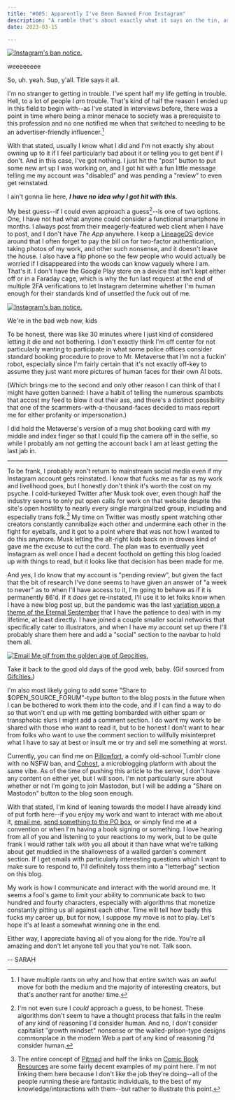 ```yaml
---
title: "#005: Apparently I've Been Banned From Instagram"
description: "A ramble that's about exactly what it says on the tin, as well as a bit of news as to where I'm planning to go from here."  
date: 2023-03-15

---
```


<div class="floatright caption"">
  <p><a href= "/blog/0005/01.png"><img src="/blog/0005/01.png" alt="Instagram's ban notice."></a></p>
  <p> weeeeeeee </p>
</div>

So, uh. yeah. Sup, y'all. Title says it all. 

I'm no stranger to getting in trouble. I've spent half my life getting in trouble. Hell, to a lot of people I *am* trouble. That's kind of half the reason I ended up in this field to begin with--as I've stated in interviews before, there was a point in time where being a minor menace to society was a prerequisite to this profession and no one notified me when that switched to needing to be an advertiser-friendly influencer.[^1] 

With that stated, usually I know what I did and I'm not exactly shy about owning up to it if I feel particularly bad about it or telling you to get bent if I don't. And in this case, I've got nothing. I just hit the "post" button to put some new art up I was working on, and I got hit with a fun little message telling me my account was "disabled" and was pending a "review" to even get reinstated.

I ain't gonna lie here, ***I have no idea why I got hit with this.***

My best guess--if I could even approach a guess[^2]--is one of two options. One, I have not had what anyone could consider a functional smartphone in months. I always post from their meagerly-featured web client when I have to post, and I don't have *The App* anywhere. I keep a [LineageOS](https://lineageos.org/) device around that I often forget to pay the bill on for two-factor authentication, taking photos of my work, and other such nonsense, and it doesn't leave the house. I also have a flip phone so the few people who would actually be worried if I disappeared into the woods can know vaguely where I am. That's it. I don't have the Google Play store on a device that isn't kept either off or in a Faraday cage, which is why the fun last request at the end of multiple 2FA verifications to let Instagram determine whether I'm human enough for their standards kind of unsettled the fuck out of me. 

<div class="floatleft caption"">
  <p><a href= "/blog/0005/02.png"><img src="/blog/0005/02.png" alt="Instagram's ban notice."></a></p>
  <p> We're in the bad web now, kids </p>
</div>

To be honest, there was like 30 minutes where I just kind of considered letting it die and not bothering. I don't exactly think I'm off center for not particularly wanting to participate in what some police offices consider standard booking procedure to prove to Mr. Metaverse that I'm not a fuckin' robot, especially since I'm fairly certain that it's not exactly off-key to assume they just want more pictures of human faces for their own AI bots.

(Which brings me to the second and only other reason I can think of that I might have gotten banned: I have a habit of telling the numerous spambots that accost my feed to blow it out their ass, and there's a distinct possibility that one of the scammers-with-a-thousand-faces decided to mass report me for either profanity or impersonation.)

I did hold the Metaverse's version of a mug shot booking card with my middle and index finger so that I could flip the camera off in the selfie, so while I probably am not getting the account back I am at least getting the last jab in.

---

To be frank, I probably won't return to mainstream social media even if my Instagram account gets reinstated. I know that fucks me as far as my work and livelihood goes, but I honestly don't think it's worth the cost on my psyche. I cold-turkeyed Twitter after Musk took over, even though half the industry seems to only put open calls for work on that website despite the site's open hostility to nearly every single marginalized group, including and especially trans folk.[^3] My time on Twitter was mostly spent watching other creators constantly cannibalize each other and undermine each other in the fight for eyeballs, and it got to a point where that was not how I wanted to do this anymore. Musk letting the alt-right kids back on in droves kind of gave me the excuse to cut the cord. The plan was to eventually yeet Instagram as well once I had a decent foothold on getting this blog loaded up with things to read, but it looks like that decision has been made for me.  

And yes, I do know that my account is "pending review", but given the fact that the bit of research I've done seems to have given an answer of "a week to never" as to when I'll have access to it, I'm going to behave as if it is permanently 86'd. If it *does* get re-instated, I'll use it to let folks know when I have a new blog post up, but the pandemic was the last [variation upon a theme of the Eternal September](http://www.catb.org/jargon/html/S/September-that-never-ended.html) that I have the patience to deal with in my lifetime, at least directly. I have joined a couple smaller social networks that specifically cater to illustrators, and when I have my account set up there I'll probably share them here and add a "social" section to the navbar to hold them all. 

<div class="floatright caption"">
  <p><a href= "/blog/0005/03.gif"><img src="/blog/0005/03.gif" alt="Email Me gif from the golden age of Geocities."></a></p>
  <p> Take it back to the good old days of the good web, baby. (Gif sourced from <a href="https://gifcities.org">Gifcities.</a>) </p>
</div>

I'm also most likely going to add some "Share to \$OPEN_SOURCE_FORUM"-type button to the blog posts in the future when I can be bothered to work them into the code, and if I can find a way to do so that won't end up with me getting bombarded with either spam or transphobic slurs I might add a comment section. I do want my work to be shared with those who want to read it, but to be honest I don't want to hear from folks who want to use the comment section to willfully misinterpret what I have to say at best or insult me or try and sell me something at worst. 

Currently, you can find me on [Pillowfort](https://www.pillowfort.social/sarahallenreed), a comfy old-school Tumblr clone with no NSFW ban, and [Cohost](https://cohost.org/sarahallenreed), a microblogging platform with about the same vibe. As of the time of pushing this article to the server, I don't have any content on either yet, but I will soon. I'm not particularly sure about whether or not I'm going to join Mastodon, but I will be adding a "Share on Mastodon" button to the blog soon enough.

With that stated, I'm kind of leaning towards the model I have already kind of put forth here--if you enjoy my work and want to interact with me about it, [email me](mailto:sarah@sarahallenreed.com), [send something to the PO box](https://sarahallenreed.com/resume/bio/), or simply find me at a convention or when I'm having a book signing or something. I love hearing from all of you and listening to your reactions to my work, but to be quite frank I would rather talk *with* you all about it than have what we're talking about get muddied in the shallowness of a walled garden's comment section. If I get emails with particularly interesting questions which I want to make sure to respond to, I'll definitely toss them into a "letterbag" section on this blog. 

My work is how I communicate and interact with the world around me. It seems a fool's game to limit your ability to communicate back to two hundred and fourty characters, especially with algorithms that monetize constantly pitting us all against each other. Time will tell how badly this fucks my career up, but for now, I suppose my move is not to play. Let's hope it's at least a somewhat winning one in the end.

Either way, I appreciate having all of you along for the ride. You're all amazing and don't let anyone tell you that you're not. Talk soon.

-- SARAH

[^1]: I have multiple rants on why and how that entire switch was an awful move for both the medium and the majority of interesting creators, but that's another rant for another time.

[^2]: I'm not even sure I *could* approach a guess, to be honest. These algorithms don't seem to have a thought process that falls in the realm of any kind of reasoning I'd consider human. And no, I don't consider capitalist "growth mindset" nonsense or the walled-prison-type designs commonplace in the modern Web a part of any kind of reasoning I'd consider human.

[^3]: The entire concept of [Pitmad](https://pitchwars.org/pitmad/) and half the links on [Comic Book Resources](https://www.creatoradvisor.com/category/job-postings/) are some fairly decent examples of my point here. I'm not linking them here because I don't like the job they're doing--all of the people running these are fantastic individuals, to the best of my knowledge/interactions with them--but rather to illustrate this point.